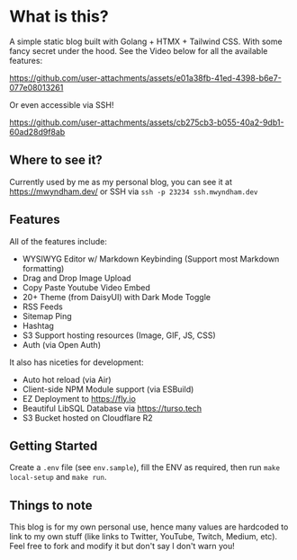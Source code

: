 # What is this?
A simple static blog built with Golang + HTMX + Tailwind CSS. With some fancy secret under the hood. See the Video below for all the available features:

https://github.com/user-attachments/assets/e01a38fb-41ed-4398-b6e7-077e08013261

Or even accessible via SSH!

https://github.com/user-attachments/assets/cb275cb3-b055-40a2-9db1-60ad28d9f8ab

## Where to see it?
Currently used by me as my personal blog, you can see it at https://mwyndham.dev/ or SSH via `ssh -p 23234 ssh.mwyndham.dev`

## Features
All of the features include:
- WYSIWYG Editor w/ Markdown Keybinding (Support most Markdown formatting)
- Drag and Drop Image Upload
- Copy Paste Youtube Video Embed
- 20+ Theme (from DaisyUI) with Dark Mode Toggle
- RSS Feeds
- Sitemap Ping
- Hashtag
- S3 Support hosting resources (Image, GIF, JS, CSS)
- Auth (via Open Auth)

It also has niceties for development:
- Auto hot reload (via Air)
- Client-side NPM Module support (via ESBuild)
- EZ Deployment to https://fly.io
- Beautiful LibSQL Database via https://turso.tech
- S3 Bucket hosted on Cloudflare R2

## Getting Started
Create a `.env` file (see `env.sample`), fill the ENV as required, then run `make local-setup` and `make run`. 

## Things to note
This blog is for my own personal use, hence many values are hardcoded to link to my own stuff (like links to Twitter, YouTube, Twitch, Medium, etc). Feel free to fork and modify it but don't say I don't warn you!
